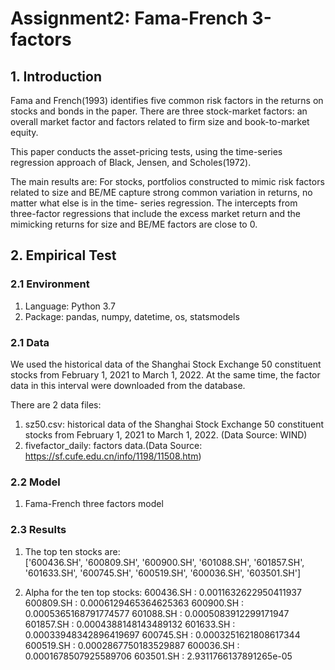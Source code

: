 # Assignment2: Fama-French 3-factors
## 1. Introduction
Fama and French(1993) identifies five common risk factors in the returns on stocks 
and bonds in the paper. There are three stock-market factors: an overall market 
factor and factors related to firm size and book-to-market equity.

This paper conducts the asset-pricing tests, using the time-series regression approach
 of Black, Jensen, and Scholes(1972). 

The main results are: For stocks, portfolios constructed to mimic risk factors related to 
size and BE/ME capture strong common variation in returns, no matter what else is in the time-
series regression. The intercepts from three-factor regressions that include the excess market 
return and the mimicking returns for size and BE/ME factors are close to 0.
## 2. Empirical Test
### 2.1 Environment
1. Language: Python 3.7
2. Package: pandas, numpy, datetime, os, statsmodels

### 2.1 Data
We used the historical data of the Shanghai Stock Exchange 50 constituent stocks from February 
1, 2021 to March 1, 2022. At the same time, the factor data in this interval were downloaded from 
the database.

There are 2 data files:  
1. sz50.csv: historical data of the Shanghai Stock Exchange 50 constituent stocks from February 1, 2021 to March 1, 2022.
   (Data Source: WIND)
2. fivefactor_daily: factors data.(Data Source: https://sf.cufe.edu.cn/info/1198/11508.htm)

### 2.2 Model
1. Fama-French three factors model  


### 2.3 Results
1. The top ten stocks are:   
['600436.SH', '600809.SH', '600900.SH', '601088.SH', '601857.SH', '601633.SH', '600745.SH', '600519.SH', '600036.SH', '603501.SH']

2. Alpha for the ten top stocks:
600436.SH : 0.0011632622950411937
600809.SH : 0.0006129465364625363
600900.SH : 0.0005365168791774577
601088.SH : 0.0005083912299171947
601857.SH : 0.0004388148143489132
601633.SH : 0.00033948342896419697
600745.SH : 0.0003251621808617344
600519.SH : 0.0002867750183529887
600036.SH : 0.0001678507925589706
603501.SH : 2.9311766137891265e-05
